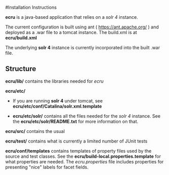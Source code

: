#Installation Instructions

**ecru** is a java-based application that relies on a *solr 4* instance.


The current configuration is built using
ant ( https://ant.apache.org/ ) and deployed as a .war file to a tomcat instance.  The build.xml is at **ecru/build.xml**

The underlying **solr 4** instance is currently incorporated into the built .war file.

## Structure

**ecru/lib/** contains the libraries needed for *ecru*

**ecru/etc/** 

  * If you are running **solr 4** under tomcat, see **ecru/etc/conf/Catalina/solr.xml.template**
  
  * **ecru/etc/solr/** contains all the files needed for the *solr 4* instance. See the **ecru/etc/solr/README.txt** for more information on that. 
  
**ecru/src/** contains the usual

**ecru/test/** contains what is currently a limited number of JUnit tests

**ecru/conf/templates** contains templates of property files used by the source and test classes.  See the **ecru/build-local.properties.template** for what properties are needed. The *ecru.properties* file includes properties for presenting "nice" labels for facet fields.
